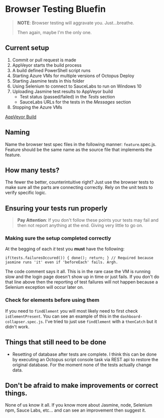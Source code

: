 # Browser Testing Bluefin

> **NOTE**: Browser testing will aggravate you. Just...breathe.
>
> Then again, maybe I'm the only one.

## Current setup

1. Commit or pull request is made
1. AppVeyor starts the build process
1. A build defined PowerShell script runs
1. Starting Azure VMs for multiple versions of Octopus Deploy
1. Starting Jasmine tests in this folder
1. Using Selenium to connect to SauceLabs to run on Windows 10
1. Uploading Jasmine test results to AppVeyor build
    - Test status (passed/failed) in the *Tests* section
    - SauceLabs URLs for the tests in the *Messages* section
1. Stopping the Azure VMs

[AppVeyor Build](https://ci.appveyor.com/project/BluefinOctopusDeploy/chrome-extension)

## Naming
Name the browser test spec files in the following manner: `feature`.spec.js. Feature should be the same name as the source file that implements the feature.

## How many tests?
The fewer the better, counterintuitive right? Just use the browser tests to make sure all the parts are connecting correctly. Rely on the unit tests to verify specific logic.

## Ensuring your tests run properly
> **Pay Attention**: If you don't follow these points your tests may fail and then not report anything at the end. Giving very little to go on.

### Making sure the setup completed correctly
At the begging of each *it* test you **must** have the following:

`if(tests.failuresOccured()) { done(); return; } // Required because jasmine runs 'it' even if 'beforeEach' fails. Argh.`

The code comment says it all. This is in the rare case the VM is running slow and the login page doesn't show up in time or just fails. If you don't do that line above then the reporting of test failures will not happen because a Selenium exception will occur later on. 

### Check for elements before using them
If you need to `findElement` you will most likely need to first check `isElementPresent`. You can see an example of this in the `dashboard-collapser.spec.js`. I've tried to just use `findElement` with a `thenCatch` but it didn't work.

## Things that still need to be done
- Resetting of database after tests are complete. I think this can be done by executing an Octopus script console task via REST api to restore the original database. For the moment none of the tests actually change data.

## Don't be afraid to make improvements or correct things.
None of us know it all. If you know more about Jasmine, node, Selenium npm, Sauce Labs, etc... and can see an improvement then suggest it.
